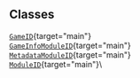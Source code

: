 ## Classes

[`GameID`](../object/GameID.html#GameID){target="main"}\
[`GameInfoModuleID`](../object/GameInfoModuleID.html#GameInfoModuleID){target="main"}\
[`MetadataModuleID`](../object/MetadataModuleID.html#MetadataModuleID){target="main"}\
[`ModuleID`](../object/ModuleID.html#ModuleID){target="main"}\
